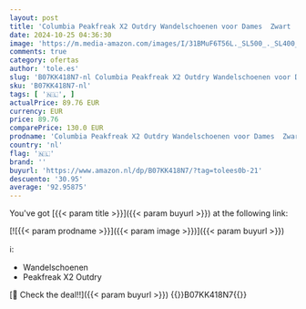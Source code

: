```yaml
---
layout: post
title: 'Columbia Peakfreak X2 Outdry Wandelschoenen voor Dames  Zwart  Black/Daredevil   37 EU'
date: 2024-10-25 04:36:30
image: 'https://m.media-amazon.com/images/I/31BMuF6T56L._SL500_._SL400_.jpg'
comments: true
category: ofertas
author: 'tole.es'
slug: 'B07KK418N7-nl Columbia Peakfreak X2 Outdry Wandelschoenen voor Dames...'
sku: 'B07KK418N7-nl'
tags: [ '🇳🇱', ]
actualPrice: 89.76 EUR
currency: EUR
price: 89.76
comparePrice: 130.0 EUR
prodname: 'Columbia Peakfreak X2 Outdry Wandelschoenen voor Dames  Zwart  Black/Daredevil   37 EU'
country: 'nl'
flag: '🇳🇱'
brand: ''
buyurl: 'https://www.amazon.nl/dp/B07KK418N7/?tag=tolees0b-21'
descuento: '30.95'
average: '92.95875'
---
```


You've got [{{< param title >}}]({{< param buyurl >}}) at the following link:

[![{{< param prodname >}}]({{< param image >}})]({{< param buyurl >}})

ℹ️:

- Wandelschoenen
- Peakfreak X2 Outdry

[🛒 Check the deal!!]({{< param buyurl >}})
{{<world>}}B07KK418N7{{</world>}}
